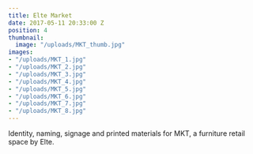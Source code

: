 ```yaml
---
title: Elte Market
date: 2017-05-11 20:33:00 Z
position: 4
thumbnail:
  image: "/uploads/MKT_thumb.jpg"
images:
- "/uploads/MKT_1.jpg"
- "/uploads/MKT_2.jpg"
- "/uploads/MKT_3.jpg"
- "/uploads/MKT_4.jpg"
- "/uploads/MKT_5.jpg"
- "/uploads/MKT_6.jpg"
- "/uploads/MKT_7.jpg"
- "/uploads/MKT_8.jpg"
---
```


Identity, naming, signage and printed materials for MKT, a furniture retail space by Elte.